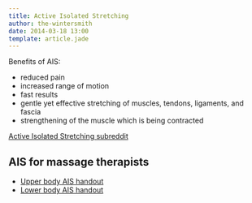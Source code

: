 ```yaml
---
title: Active Isolated Stretching
author: the-wintersmith
date: 2014-03-18 13:00
template: article.jade
---
```


Benefits of AIS:

- reduced pain
- increased range of motion
- fast results
- gentle yet effective stretching of muscles, tendons, ligaments, and fascia
- strengthening of the muscle which is being contracted

[Active Isolated Stretching subreddit](http://www.reddit.com/r/ais)  

## AIS for massage therapists

- [Upper body AIS handout](http://benbenjamin.com/webinars/AIS%20Upper%20Body%20Handout.pdf)
- [Lower body AIS handout](http://benbenjamin.com/webinars/AIS%20Lower%20Body%20Complete%20Handout.pdf)
